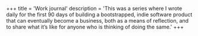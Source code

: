 +++
title = 'Work journal'
description = 'This was a series where I wrote daily for the first 90 days of building a bootstrapped, indie software product that can eventually become a business, both as a means of reflection, and to share what it’s like for anyone who is thinking of doing the same.'
+++
